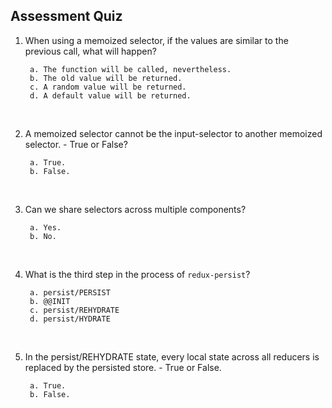 ## Assessment Quiz

1. When using a memoized selector, if the values are similar to the previous call, what will happen?

        a. The function will be called, nevertheless.
        b. The old value will be returned. 
        c. A random value will be returned.
        d. A default value will be returned.

<br />

2. A memoized selector cannot be the input-selector to another memoized selector. - True or False?

        a. True.
        b. False. 

<br />

3. Can we share selectors across multiple components? 

        a. Yes. 
        b. No.

<br />

4. What is the third step in the process of `redux-persist`?

        a. persist/PERSIST
        b. @@INIT
        c. persist/REHYDRATE 
        d. persist/HYDRATE

<br />

5. In the persist/REHYDRATE state, every local state across all reducers is replaced by the persisted store. - True or False.

        a. True. 
        b. False.